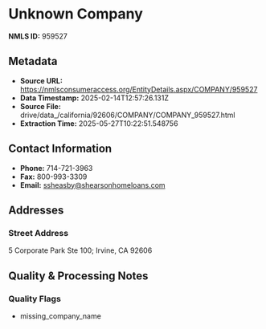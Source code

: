 # Unknown Company

**NMLS ID:** 959527

## Metadata
- **Source URL:** https://nmlsconsumeraccess.org/EntityDetails.aspx/COMPANY/959527
- **Data Timestamp:** 2025-02-14T12:57:26.131Z
- **Source File:** drive/data_/california/92606/COMPANY/COMPANY_959527.html
- **Extraction Time:** 2025-05-27T10:22:51.548756

## Contact Information
- **Phone:** 714-721-3963
- **Fax:** 800-993-3309
- **Email:** ssheasby@shearsonhomeloans.com

## Addresses
### Street Address
5 Corporate Park Ste 100; Irvine, CA 92606

## Quality & Processing Notes
### Quality Flags
- missing_company_name
